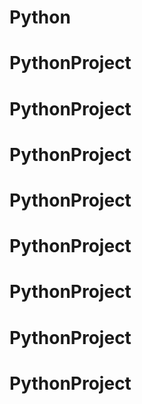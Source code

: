# Python
# PythonProject
# PythonProject
# PythonProject
# PythonProject
# PythonProject
# PythonProject
# PythonProject
# PythonProject
